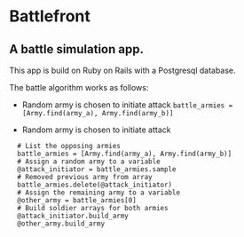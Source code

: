 # Battlefront
## A battle simulation app.

This app is build on Ruby on Rails with a Postgresql database.

The battle algorithm works as follows:

* Random army is chosen to initiate attack
```battle_armies = [Army.find(army_a), Army.find(army_b)]```

* Random army is chosen to initiate attack
```
  # List the opposing armies
  battle_armies = [Army.find(army_a), Army.find(army_b)]
  # Assign a random army to a variable
  @attack_initiator = battle_armies.sample
  # Removed previous army from array
  battle_armies.delete(@attack_initiator)
  # Assign the remaining army to a variable
  @other_army = battle_armies[0]
  # Build soldier arrays for both armies
  @attack_initiator.build_army
  @other_army.build_army
```

